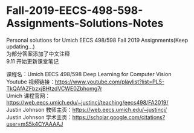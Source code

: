 # Fall-2019-EECS-498-598-Assignments-Solutions-Notes
Personal solutions for Umich EECS 498/598 Fall 2019 Assignments(Keep updating...) \
为部分答案添加了中文注释 \
9.11 开始更新课堂笔记

课程名：Umich EECS 498/598 Deep Learning for Computer Vision \
Youtube 视频链接：https://www.youtube.com/playlist?list=PL5-TkQAfAZFbzxjBHtzdVCWE0Zbhomg7r \
Umich 课程官网：https://web.eecs.umich.edu/~justincj/teaching/eecs498/FA2019/ \
Justin Johnson 教师主页：https://web.eecs.umich.edu/~justincj/ \
Justin Johnson 学术主页：https://scholar.google.com/citations?user=mS5k4CYAAAAJ
